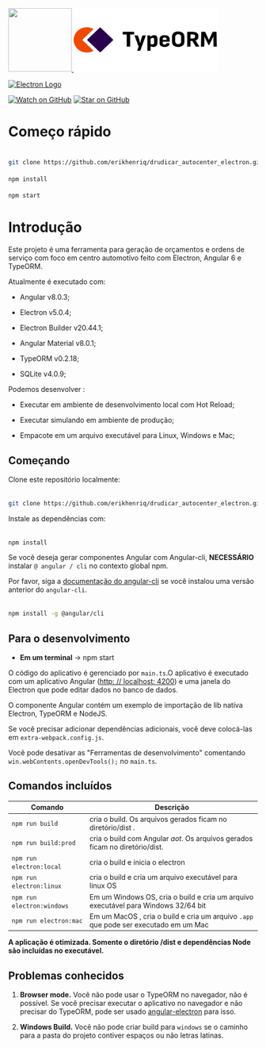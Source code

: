 <div>

<a  href="https://angular.io/">

<img  style="display: inline-block"  src="https://angular.io/assets/images/logos/angular/angular.svg"  width="128"  height="128">

</a>

<a  href="http://typeorm.io/">

<img  style="display: inline-block"  src="https://github.com/typeorm/typeorm/raw/master/resources/logo_big.png"  width="292"  height="128">

</a>

<br>

</div>

[![Electron Logo](https://electronjs.org/images/electron-logo.svg)](https://electronjs.org)

[![Watch on GitHub][github-watch-badge]][github-watch]
[![Star on GitHub][github-star-badge]][github-star]

# Começo rápido
  
``` bash

git clone https://github.com/erikhenriq/drudicar_autocenter_electron.git

npm install
  
npm start

```

# Introdução

Este projeto é uma ferramenta para geração de orçamentos e ordens de serviço com foco em centro automotivo feito com Electron, Angular 6 e TypeORM.

Atualmente é executado com:

- Angular v8.0.3;

- Electron v5.0.4;

- Electron Builder v20.44.1;

- Angular Material v8.0.1;

- TypeORM v0.2.18;

 - SQLite v4.0.9;

  Podemos desenvolver :

- Executar em ambiente de desenvolvimento local com Hot Reload;
  
- Executar simulando em ambiente de produção;

- Empacote em um arquivo executável para Linux, Windows e Mac;

## Começando
  
Clone este repositório localmente:

``` bash

git clone https://github.com/erikhenriq/drudicar_autocenter_electron.git

```

Instale as dependências com:

``` bash

npm install

```

Se você deseja gerar componentes Angular com Angular-cli, **NECESSÁRIO** instalar `@ angular / cli` no contexto global npm.

Por favor, siga a [documentação do angular-cli](https://github.com/angular/angular-cli) se você instalou uma versão anterior do `angular-cli`.

``` bash

npm install -g @angular/cli

```
  
## Para o desenvolvimento
  
- **Em um terminal** -> npm start

O código do aplicativo é gerenciado por `main.ts`.O aplicativo é executado com um aplicativo Angular ([http: // localhost: 4200](http:%20//%20localhost:%204200)) e uma janela do Electron que pode editar dados no banco de dados.
  
O componente Angular contém um exemplo de importação de lib nativa Electron, TypeORM e NodeJS.

Se você precisar adicionar dependências adicionais, você deve colocá-las em `extra-webpack.config.js`.

Você pode desativar as "Ferramentas de desenvolvimento" comentando `win.webContents.openDevTools();` no `main.ts`.

## Comandos incluídos

| Comando                    | Descrição                                                                            |
| -------------------------- | ------------------------------------------------------------------------------------ |
| `npm run build`            | cria o build. Os arquivos gerados ficam no diretório/dist .                          |
| `npm run build:prod`       | cria o build com Angular *aot*. Os arquivos gerados ficam no diretório/dist.         |
| `npm run electron:local`   | cria o build e inicia o electron                                                     |
| `npm run electron:linux`   | cria o build e cria um arquivo executável para linux OS                              |
| `npm run electron:windows` | Em um Windows OS, cria o build e cria um arquivo executável para Windows 32/64 bit   |
| `npm run electron:mac`     | Em um MacOS , cria o build e cria um arquivo `.app` que pode ser executado em um Mac |

**A aplicação é otimizada. Somente o diretório /dist e dependências Node são incluídas no executável.**

## Problemas conhecidos
  

1. **Browser mode.** Você não pode usar o TypeORM no navegador, não é possível. Se você precisar executar o aplicativo no navegador e não precisar do TypeORM, pode ser usado [angular-electron](https://github.com/maximegris/angular-electron) para isso.
  
1. **Windows Build.** Você não pode criar build para `windows` se o caminho para a pasta do projeto contiver espaços ou não letras latinas.

[github-watch-badge]: https://img.shields.io/github/watchers/erikhenriq/drudicar_autocenter_electron.svg?style=social
[github-watch]: https://github.com/erikhenriq/drudicar_autocenter_electron/watchers
[github-star-badge]: https://img.shields.io/github/stars/erikhenriq/drudicar_autocenter_electron.svg?style=social
[github-star]: https://github.com/erikhenriq/drudicar_autocenter_electron/stargazers